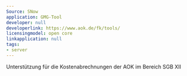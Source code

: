 ```yaml
---
Source: SNow
application: GMG-Tool
developer: null
developerlink: https://www.aok.de/fk/tools/
licensingmodel: open core
linkapplication: null
tags:
- server
---
```

Unterstützung für die Kostenabrechnungen der AOK im Bereich SGB XII 
